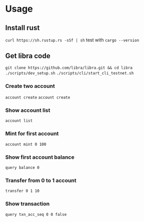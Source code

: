 # Usage

## Install rust
`curl https://sh.rustup.rs -sSf | sh`
test with `cargo --version`

## Get libra code
`git clone https://github.com/libra/libra.git && cd libra`
`./scripts/dev_setup.sh`
`./scripts/cli/start_cli_testnet.sh`

### Create two account
`account create`
`account create`
### Show account list
`account list`
### Mint for first account
`account mint 0 100`
### Show first account balance
`query balance 0`
### Transfer from 0 to 1 account
`transfer 0 1 10`
### Show transaction
`query txn_acc_seq 0 0 false`
